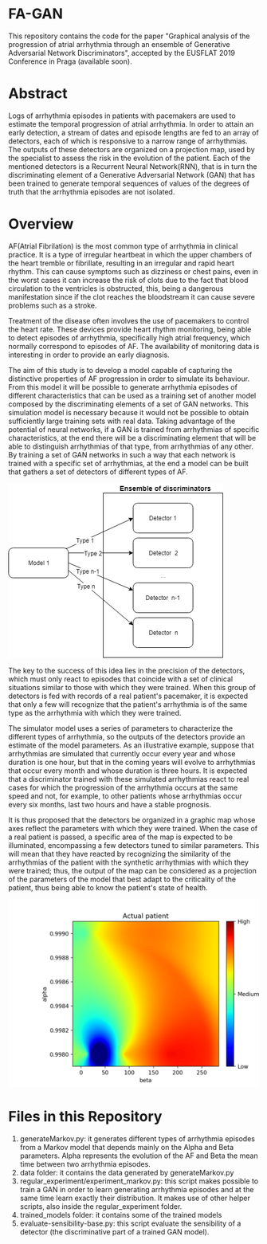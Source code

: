 # FA-GAN

This repository contains the code for the paper "Graphical analysis of the progression of atrial arrhythmia through an 
ensemble of Generative Adversarial Network Discriminators", accepted by the EUSFLAT 2019 Conference in Praga (available soon).

# Abstract

Logs of arrhythmia episodes in patients with pacemakers are used to estimate the temporal progression of atrial arrhythmia. 
In order to attain an early detection, a stream of dates and episode lengths are fed to an array of detectors, each of which is 
responsive to a narrow range of arrhythmias. The outputs of these detectors are organized on a projection map, used by the specialist 
to assess the risk in the evolution of the patient. Each of the mentioned detectors is a Recurrent Neural Network(RNN), that is in 
turn the discriminating element of a Generative Adversarial Network (GAN) that has been trained to generate temporal sequences of 
values of the degrees of truth that the arrhythmia episodes are not isolated.

# Overview

AF(Atrial Fibrilation) is the most common type of arrhythmia in clinical practice. It is a type of irregular heartbeat in which 
the upper chambers of the heart tremble or fibrillate, resulting in an irregular and rapid heart rhythm. This can cause symptoms such 
as dizziness or chest pains, even in the worst cases it can increase the risk of clots due to the fact that blood circulation 
to the ventricles is obstructed, this, being a dangerous manifestation since if the clot reaches the bloodstream 
it can cause severe problems such as a stroke.


Treatment of the disease often involves the use of pacemakers to control the heart rate. These devices provide heart rhythm monitoring, 
being able to detect episodes of arrhythmia, specifically high atrial frequency, which normally correspond to episodes of AF. 
The availability of monitoring data is interesting in order to provide an early diagnosis.

The aim of this study is to develop a model capable of capturing the distinctive properties of AF progression in order to simulate 
its behaviour. From this model it will be possible to generate arrhythmia episodes of different characteristics that can be used 
as a training set of another model composed by the discriminating elements of a set of GAN networks. This simulation model is 
necessary because it would not be possible to obtain sufficiently large training sets with real data. Taking advantage of the 
potential of neural networks, if a GAN is trained from arrhythmias of specific characteristics, at the end there will be a 
discriminating element that will be able to distinguish arrhythmias of that type, from arrhythmias of any other. 
By training a set of GAN networks in such a way that each network is trained with a specific set of arrhythmias, at the end a model 
can be built that gathers a set of detectors of different types of AF.

![](images/general_solution_structure.png)

The key to the success of this idea lies in the precision of the detectors, which must only react to episodes that coincide with 
a set of clinical situations similar to those with which they were trained. When this group of detectors is fed with records of a 
real patient's pacemaker, it is expected that only a few will recognize that the patient's arrhythmia is of the same type as 
the arrhythmia with which they were trained.

The simulator model uses a series of parameters to characterize the different types of arrhythmia, so the outputs of the detectors 
provide an estimate of the model parameters. As an illustrative example, suppose that arrhythmias are simulated that currently 
occur every year and whose duration is one hour, but that in the coming years will evolve to arrhythmias that occur every month 
and whose duration is three hours. It is expected that a discriminator trained with these simulated arrhythmias react to real 
cases for which the progression of the arrhythmia occurs at the same speed and not, for example, to other patients 
whose arrhythmias occur every six months, last two hours and have a stable prognosis.

It is thus proposed that the detectors be organized in a graphic map whose axes reflect the parameters with which they were trained. 
When the case of a real patient is passed, a specific area of the map is expected to be illuminated, encompassing a few detectors 
tuned to similar parameters. This will mean that they have reacted by recognizing the similarity of the arrhythmias of the 
patient with the synthetic arrhythmias with which they were trained; thus, the output of the map can be considered as a 
projection of the parameters of the model that best adapt to the criticality of the patient, thus being able to know the 
patient's state of health.

![](images/TruePatient.png)


# Files in this Repository

1. generateMarkov.py: it generates different types of arrhythmia episodes from a Markov model that depends mainly on the Alpha and Beta
parameters. Alpha represents the evolution of the AF and Beta the mean time between two arrhythmia episodes.
2. data folder: it contains the data generated by generateMarkov.py 
3. regular_experiment/experiment_markov.py: this script makes possible to train a GAN in order to learn generating arrhythmia episodes
and at the same time learn exactly their distribution. It makes use of other helper scripts, also inside the regular_experiment folder.
4. trained_models folder: it contains some of the trained models 
5. evaluate-sensibility-base.py: this script evaluate the sensibility of a detector (the discriminative part of a trained GAN model).
